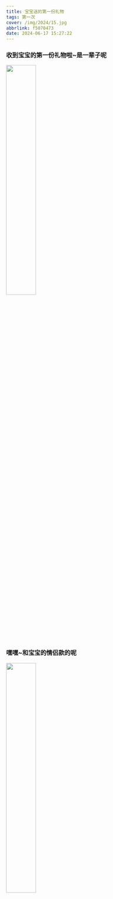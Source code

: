 ```yaml
---
title: 宝宝送的第一份礼物
tags: 第一次
cover: /img/2024/15.jpg
abbrlink: f5070473
date: 2024-06-17 15:27:22
---
```

### 收到宝宝的第一份礼物啦~是一辈子呢
<img src="/img/2024/15.jpg" width="40%" height="40%">

### 嘿嘿~和宝宝的情侣款的呢
<img src="/img/2024/16.jpg" width="40%" height="40%">